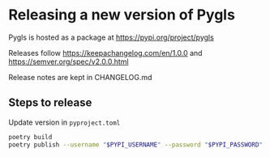 # Releasing a new version of Pygls

Pygls is hosted as a package at https://pypi.org/project/pygls

Releases follow https://keepachangelog.com/en/1.0.0 and https://semver.org/spec/v2.0.0.html

Release notes are kept in CHANGELOG.md

## Steps to release

Update version in `pyproject.toml`

```sh
poetry build
poetry publish --username "$PYPI_USERNAME" --password "$PYPI_PASSWORD"
```
